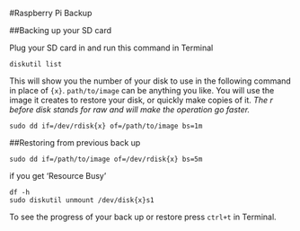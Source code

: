 #Raspberry Pi Backup

##Backing up your SD card

Plug your SD card in and run this command in Terminal

	diskutil list

This will show you the number of your disk to use in the following command in place of `{x}`.  `path/to/image` can be anything you like. You will use the image it creates to restore your disk, or quickly make copies of it. *The r before disk stands for raw and will make the operation go faster.*

	sudo dd if=/dev/rdisk{x} of=/path/to/image bs=1m
	
##Restoring from previous back up

	sudo dd if=/path/to/image of=/dev/rdisk{x} bs=5m
	
if you get ‘Resource Busy’

	df -h
	sudo diskutil unmount /dev/disk{x}s1

To see the progress of your back up or restore press `ctrl+t` in Terminal.
